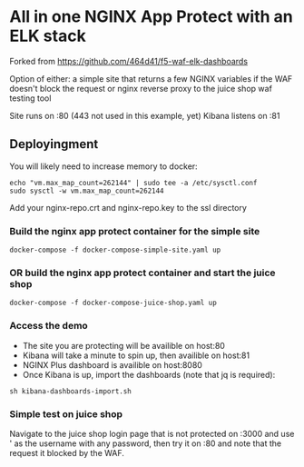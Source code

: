 # All in one NGINX App Protect with an ELK stack

Forked from <https://github.com/464d41/f5-waf-elk-dashboards>

Option of either:
a simple site that returns a few NGINX variables if the WAF doesn't block the request
or
nginx reverse proxy to the juice shop waf testing tool

Site runs on :80 (443 not used in this example, yet)
Kibana listens on :81

## Deployingment

You will likely need to increase memory to docker:

```
echo "vm.max_map_count=262144" | sudo tee -a /etc/sysctl.conf
sudo sysctl -w vm.max_map_count=262144
```

Add your nginx-repo.crt and nginx-repo.key to the ssl directory

### Build the nginx app protect container for the simple site

```
docker-compose -f docker-compose-simple-site.yaml up
```

### OR build the nginx app protect container and start the juice shop

```
docker-compose -f docker-compose-juice-shop.yaml up
```

### Access the demo

- The site you are protecting will be availible on host:80
- Kibana will take a minute to spin up, then availible on host:81
- NGINX Plus dashboard is availible on host:8080
- Once Kibana is up, import the dashboards (note that jq is required):

```
sh kibana-dashboards-import.sh
```

### Simple test on juice shop

Navigate to the juice shop login page that is not protected on :3000 and use ' as the username with any password, then try it on :80 and note that the request it blocked by the WAF.
